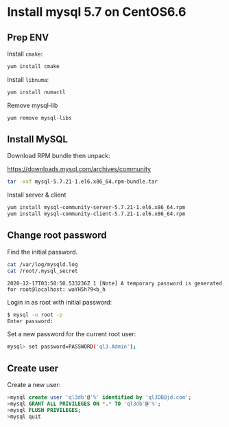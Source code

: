 # Install mysql 5.7 on CentOS6.6

## Prep ENV

Install `cmake`:

```bash
yum install cmake
```

Install `libnuma`:

```bash
yum install numactl
```

Remove mysql-lib

```bash
yum remove mysql-libs
```

## Install MySQL

Download RPM bundle then unpack:

<https://downloads.mysql.com/archives/community>

```bash
tar -xvf mysql-5.7.21-1.el6.x86_64.rpm-bundle.tar
```

Install server & client

```bash
yum install mysql-community-server-5.7.21-1.el6.x86_64.rpm
yum install mysql-community-client-5.7.21-1.el6.x86_64.rpm
```

## Change root password

Find the initial password.

```bash
cat /var/log/mysqld.log
cat /root/.mysql_secret
```

```text
2020-12-17T03:50:50.533236Z 1 [Note] A temporary password is generated for root@localhost: waYH5h?9<b_h
```

Login in as root with initial password:

```bash
$ mysql -u root -p
Enter password:
```

Set a new password for the current root user:

```bash
mysql> set password=PASSWORD('ql3.Admin');
```

## Create user

Create a new user:

```sql
>mysql create user 'ql3db'@'%' identified by 'ql3DB@jd.com';
>mysql GRANT ALL PRIVILEGES ON *.* TO 'ql3db'@'%';
>mysql FLUSH PRIVILEGES;
>mysql quit
```
